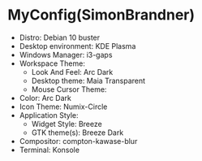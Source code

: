 <h1>MyConfig(SimonBrandner)</h1>

+ Distro: Debian 10 buster
+ Desktop environment: KDE Plasma
+ Windows Manager: i3-gaps
+ Workspace Theme:
    + Look And Feel: Arc Dark
    + Desktop theme: Maia Transparent
    + Mouse Cursor Theme:
+ Color: Arc Dark
+ Icon Theme: Numix-Circle
+ Application Style:
    + Widget Style: Breeze
    + GTK theme(s): Breeze Dark
+ Compositor: compton-kawase-blur
+ Terminal: Konsole
